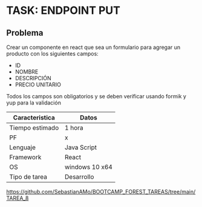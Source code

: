 # TASK: ENDPOINT PUT

## Problema

Crear un componente en react que sea un formulario para agregar un producto con los siguientes campos:

* ID
* NOMBRE
* DESCRIPCIÓN
* PRECIO UNITARIO

Todos los campos son obligatorios y se deben verificar usando formik y yup para la validación

| Caracteristica  | Datos          |
| --------------- | -------------- |
| Tiempo estimado | 1 hora         |
| PF              | x              |
| Lenguaje        | Java Script    |
| Framework       | React          |
| OS              | windows 10 x64 |
| Tipo de tarea   | Desarrollo     |

https://github.com/SebastianAMo/BOOTCAMP_FOREST_TAREAS/tree/main/TAREA_8
